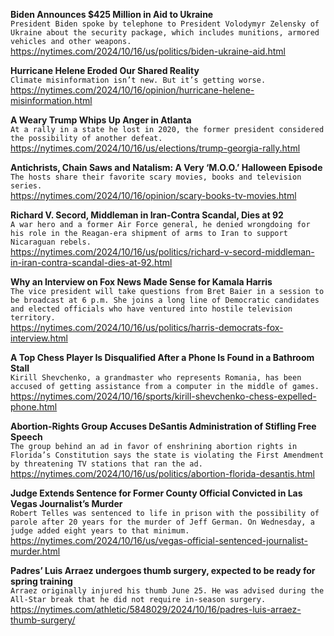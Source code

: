 **Biden Announces $425 Million in Aid to Ukraine**\
`President Biden spoke by telephone to President Volodymyr Zelensky of Ukraine about the security package, which includes munitions, armored vehicles and other weapons.`\
https://nytimes.com/2024/10/16/us/politics/biden-ukraine-aid.html

**Hurricane Helene Eroded Our Shared Reality**\
`Climate misinformation isn’t new. But it’s getting worse.`\
https://nytimes.com/2024/10/16/opinion/hurricane-helene-misinformation.html

**A Weary Trump Whips Up Anger in Atlanta**\
`At a rally in a state he lost in 2020, the former president considered the possibility of another defeat.`\
https://nytimes.com/2024/10/16/us/elections/trump-georgia-rally.html

**Antichrists, Chain Saws and Natalism: A Very ‘M.O.O.’ Halloween Episode**\
`The hosts share their favorite scary movies, books and television series.`\
https://nytimes.com/2024/10/16/opinion/scary-books-tv-movies.html

**Richard V. Secord, Middleman in Iran-Contra Scandal, Dies at 92**\
`A war hero and a former Air Force general, he denied wrongdoing for his role in the Reagan-era shipment of arms to Iran to support Nicaraguan rebels.`\
https://nytimes.com/2024/10/16/us/politics/richard-v-secord-middleman-in-iran-contra-scandal-dies-at-92.html

**Why an Interview on Fox News Made Sense for Kamala Harris**\
`The vice president will take questions from Bret Baier in a session to be broadcast at 6 p.m. She joins a long line of Democratic candidates and elected officials who have ventured into hostile television territory.`\
https://nytimes.com/2024/10/16/us/politics/harris-democrats-fox-interview.html

**A Top Chess Player Is Disqualified After a Phone Is Found in a Bathroom Stall**\
`Kirill Shevchenko, a grandmaster who represents Romania, has been accused of getting assistance from a computer in the middle of games.`\
https://nytimes.com/2024/10/16/sports/kirill-shevchenko-chess-expelled-phone.html

**Abortion-Rights Group Accuses DeSantis Administration of Stifling Free Speech**\
`The group behind an ad in favor of enshrining abortion rights in Florida’s Constitution says the state is violating the First Amendment by threatening TV stations that ran the ad.`\
https://nytimes.com/2024/10/16/us/politics/abortion-florida-desantis.html

**Judge Extends Sentence for Former County Official Convicted in Las Vegas Journalist’s Murder**\
`Robert Telles was sentenced to life in prison with the possibility of parole after 20 years for the murder of Jeff German. On Wednesday, a judge added eight years to that minimum.`\
https://nytimes.com/2024/10/16/us/vegas-official-sentenced-journalist-murder.html

**Padres’ Luis Arraez undergoes thumb surgery, expected to be ready for spring training**\
`Arraez originally injured his thumb June 25. He was advised during the All-Star break that he did not require in-season surgery.`\
https://nytimes.com/athletic/5848029/2024/10/16/padres-luis-arraez-thumb-surgery/

